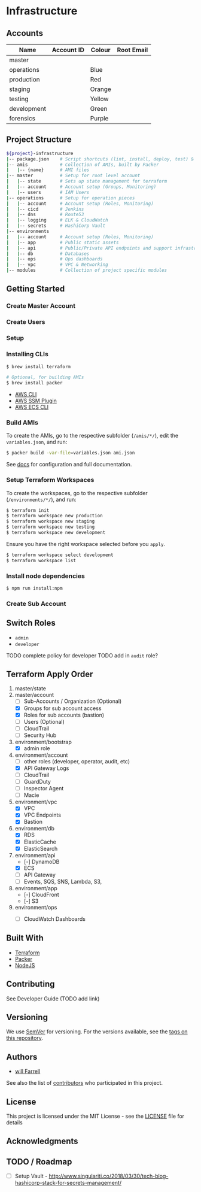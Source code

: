 # Infrastructure

## Accounts

Name        | Account ID   | Colour | Root Email         |
------------|--------------|--------|--------------------|
master      |              |        |                    |
operations  |              | Blue   |                    |
production  |              | Red    |                    |
staging     |              | Orange |                    |
testing     |              | Yellow |                    |
development |              | Green  |                    |
forensics   |              | Purple |                    |

## Project Structure

```bash
${project}-infrastructure
|-- package.json	# Script shortcuts (lint, install, deploy, test) & versioning?
|-- amis            # Collection of AMIs, built by Packer
|   |-- {name}      # AMI files
|-- master			# Setup for root level account
|   |-- state		# Sets up state management for terraform
|   |-- account     # Account setup (Groups, Monitoring)
|   |-- users		# IAM Users
|-- operations		# Setup for operation pieces
|   |-- account     # Account setup (Roles, Monitoring)
|   |-- cicd		# Jenkins
|   |-- dns			# Route53
|   |-- logging		# ELK & CloudWatch
|   |-- secrets		# HashiCorp Vault
|-- environments
|   |-- account     # Account setup (Roles, Monitoring)
|   |-- app			# Public static assets
|   |-- api			# Public/Private API endpoints and support infrastructure (cache, events, lambda)
|   |-- db			# Databases
|   |-- ops     	# Ops dashboards
|   |-- vpc			# VPC & Networking
|-- modules			# Collection of project specific modules
```

## Getting Started

### Create Master Account 
### Create Users
### Setup 

### Installing CLIs
```bash
$ brew install terraform

# Optional, for building AMIs
$ brew install packer
```

- [AWS CLI](https://docs.aws.amazon.com/cli/latest/userguide/install-macos.html)
- [AWS SSM Plugin](https://docs.aws.amazon.com/systems-manager/latest/userguide/session-manager-working-with-install-plugin.html)
- [AWS ECS CLI](https://docs.aws.amazon.com/AmazonECS/latest/developerguide/ECS_CLI_installation.html)


### Build AMIs
To create the AMIs, go to the respective subfolder (`/amis/*/`), edit the `variables.json`, and run:
```bash
$ packer build -var-file=variables.json ami.json
```

See [docs](./docs/AMIs.md) for configuration and full documentation.

### Setup Terraform Workspaces
To create the workspaces, go to the respective subfolder (`/environments/*/`), and run:

```bash
$ terraform init
$ terraform workspace new production
$ terraform workspace new staging
$ terraform workspace new testing
$ terraform workspace new development
```

Ensure you have the right workspace selected before you `apply`.

```bash
$ terraform workspace select development
$ terraform workspace list
```

### Install node dependencies
```bash
$ npm run install:npm
```


### Create Sub Account


## Switch Roles
- `admin`
- `developer`

TODO complete policy for developer
TODO add in `audit` role?

## Terraform Apply Order
1. master/state
1. master/account
    - [ ] Sub-Accounts / Organization (Optional)
    - [x] Groups for sub account access
    - [x] Roles for sub accounts (bastion)
    - [ ] Users (Optional)
    - [ ] CloudTrail
    - [ ] Security Hub
1. environment/bootstrap
    - [x] admin role
1. environment/account
    - [ ] other roles (developer, operator, audit, etc)
    - [x] API Gateway Logs
    - [ ] CloudTrail
    - [ ] GuardDuty
    - [ ] Inspector Agent
    - [ ] Macie
1. environment/vpc
    - [x] VPC
    - [x] VPC Endpoints
    - [x] Bastion
1. environment/db
    - [x] RDS
    - [x] ElasticCache
    - [x] ElasticSearch
1. environment/api
    - [-] DynamoDB
    - [x] ECS
    - [ ] API Gateway
    - [ ] Events, SQS, SNS, Lambda, S3,
1. environment/app
    - [-] CloudFront
    - [-] S3
1. environment/ops
    - [ ] CloudWatch Dashboards


## Built With
- [Terraform](https://www.terraform.io/)
- [Packer](https://www.packer.io/)
- [NodeJS](https://nodejs.org/en/)

## Contributing
See Developer Guide (TODO add link)

## Versioning
We use [SemVer](http://semver.org/) for versioning. For the versions available, see the [tags on this repository](https://github.com/tesera/terraform-modules/tags).

## Authors
- [will Farrell](https://github.com/willfarrell)

See also the list of [contributors](https://github.com/tesera/terraform-modules/contributors) who participated in this project.

## License

This project is licensed under the MIT License - see the [LICENSE](LICENSE) file for details

## Acknowledgments


## TODO / Roadmap
- [ ] Setup Vault - http://www.singulariti.co/2018/03/30/tech-blog-hashicorp-stack-for-secrets-management/




